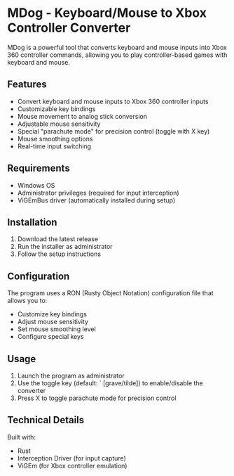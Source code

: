 # MDog - Keyboard/Mouse to Xbox Controller Converter

MDog is a powerful tool that converts keyboard and mouse inputs into Xbox 360 controller commands, allowing you to play controller-based games with keyboard and mouse.

## Features

- Convert keyboard and mouse inputs to Xbox 360 controller inputs
- Customizable key bindings
- Mouse movement to analog stick conversion
- Adjustable mouse sensitivity
- Special "parachute mode" for precision control (toggle with X key)
- Mouse smoothing options
- Real-time input switching

## Requirements

- Windows OS
- Administrator privileges (required for input interception)
- ViGEmBus driver (automatically installed during setup)

## Installation

1. Download the latest release
2. Run the installer as administrator
3. Follow the setup instructions

## Configuration

The program uses a RON (Rusty Object Notation) configuration file that allows you to:
- Customize key bindings
- Adjust mouse sensitivity
- Set mouse smoothing level
- Configure special keys

## Usage

1. Launch the program as administrator
2. Use the toggle key (default: ` [grave/tilde]) to enable/disable the converter
3. Press X to toggle parachute mode for precision control

## Technical Details

Built with:
- Rust
- Interception Driver (for input capture)
- ViGEm (for Xbox controller emulation)

